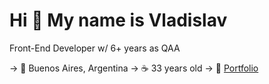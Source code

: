 Hi 👋 My name is Vladislav
==========================

Front-End Developer w/ 6+ years as QAA 

→ 📍 Buenos Aires, Argentina
→  ☕ 33 years old
→  🔗 [Portfolio](http://vtitov-portfolio.vercel.app)
